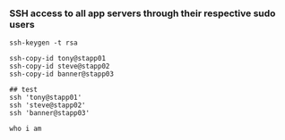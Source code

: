 ### SSH access to all app servers through their respective sudo users

```
ssh-keygen -t rsa

ssh-copy-id tony@stapp01
ssh-copy-id steve@stapp02
ssh-copy-id banner@stapp03

## test
ssh 'tony@stapp01'
ssh 'steve@stapp02'
ssh 'banner@stapp03'

who i am

```

